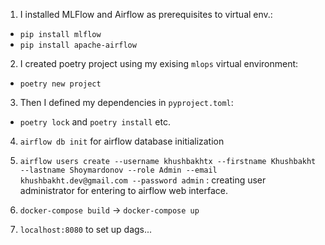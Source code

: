 1. I installed MLFlow and Airflow as prerequisites to virtual env.:
- `pip install mlflow`
- `pip install apache-airflow`

2. I created poetry project using my exising `mlops` virtual environment:
- `poetry new project`

3. Then I defined my dependencies in `pyproject.toml`:
- `poetry lock` and `poetry install` etc.

4. `airflow db init` for airflow database initialization

5. `airflow users create --username khushbakhtx --firstname Khushbakht --lastname Shoymardonov --role Admin --email khushbakht.dev@gmail.com --password admin` : creating user administrator for entering to airflow web interface.

6. `docker-compose build` -> `docker-compose up`

7. `localhost:8080` to set up dags...



